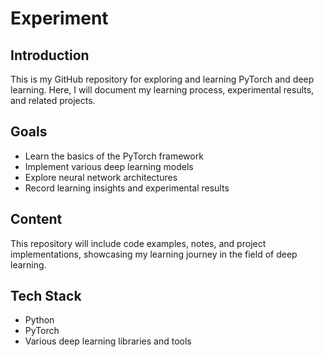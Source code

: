 # Experiment
## Introduction

This is my GitHub repository for exploring and learning PyTorch and deep learning. Here, I will document my learning process, experimental results, and related projects.

## Goals

- Learn the basics of the PyTorch framework
- Implement various deep learning models
- Explore neural network architectures
- Record learning insights and experimental results

## Content

This repository will include code examples, notes, and project implementations, showcasing my learning journey in the field of deep learning.

## Tech Stack

- Python
- PyTorch
- Various deep learning libraries and tools
